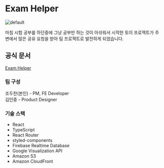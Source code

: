 # Exam Helper

![default]([https://github.com/jo-duchan/exam-helper/assets/79234094/dd4b2fc6-f7e4-4398-ae1b-eec7f5ba3ba3](https://file.notion.so/f/f/ec300e08-a2e5-4e71-a24e-8bc856c8b4aa/e1d3bf0a-05e4-489b-8f4c-58fdc5a6dd9e/share-img-notion.jpg?id=cf733423-4107-441d-8572-e0f9ee718936&table=block&spaceId=ec300e08-a2e5-4e71-a24e-8bc856c8b4aa&expirationTimestamp=1696327200000&signature=bPO-hIf7RKOXZwcaz4jXb_LKOKZFPqbEiHAJBHdvg6s&downloadName=share-img-notion.jpg))

마침 시험 공부를 하던중에 그냥 공부만 하는 것이 아쉬워서 시작한 토이 프로젝트가 주변에서 많은 공유 요청을 받아 팀 프로젝트로 발전하게 되었습니다.

## 공식 문서

[Exam Helper](https://exam-helper.notion.site/Exam-Helper-10-d437612b838042a89e0bea1a7c22e066?pvs=4)

### 팀 구성

조두찬(본인) - PM, FE Developer   
김인중 - Product Designer

### 기술 스택

* React
* TypeScript
* React Router
* styled-components
* Firebase Realtime Database
* Google Visualization API
* Amazon S3
* Amazon CloudFront
